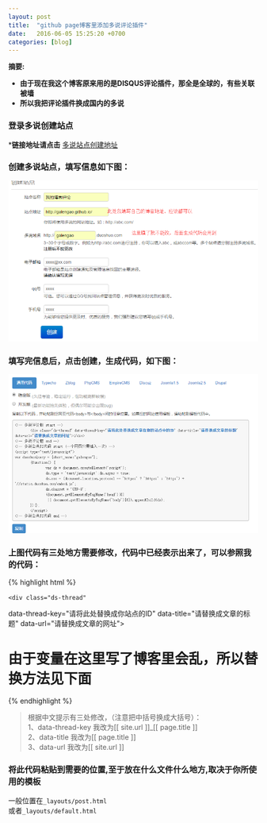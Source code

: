 ```yaml
---
layout: post
title:  "github page博客里添加多说评论插件"
date:   2016-06-05 15:25:20 +0700
categories: [blog]
---
```


**摘要:**  

* **由于现在我这个博客原来用的是DISQUS评论插件，那全是全球的，有些关联被墙**
* **所以我把评论插件换成国内的多说**



### 登录多说创建站点 

***链接地址请点击** [多说站点创建地址](http://duoshuo.com/create-site/)  

### 创建多说站点，填写信息如下图：    

![duoshuo](/static/img/myimg/duoshuo1.png)

### 填写完信息后，点击创建，生成代码，如下图：   

![duoshuo](/static/img/myimg/duoshuo2.png)  

### 上图代码有三处地方需要修改，代码中已经表示出来了，可以参照我的代码： 
  
{% highlight html %} 
<!-- 多说评论框 start -->
	<div class="ds-thread"
  data-thread-key="请将此处替换成你站点的ID" data-title="请替换成文章的标题" data-url="请替换成文章的网址"></div>
# 由于变量在这里写了博客里会乱，所以替换方法见下面
<!-- 多说评论框 end -->
<!-- 多说公共JS代码 start (一个网页只需插入一次) -->
<script type="text/javascript">
var duoshuoQuery = {short_name:"galengao"};
	(function() {
		var ds = document.createElement('script');
		ds.type = 'text/javascript';ds.async = true;
		ds.src = (document.location.protocol == 'https:' ? 'https:' : 'http:') + '//static.duoshuo.com/embed.js';
		ds.charset = 'UTF-8';
		(document.getElementsByTagName('head')[0]
		 || document.getElementsByTagName('body')[0]).appendChild(ds);
	})();
	</script>
<!-- 多说公共JS代码 end -->
{% endhighlight %}

> 根据中文提示有三处修改，（注意把中括号换成大括号）：   
> 1、data-thread-key 我改为[[ site.url ]]_[[ page.title ]]   
> 2、data-title 我改为[[ page.title ]]   
> 3、data-url 我改为[[ site.url ]]  

### 将此代码粘贴到需要的位置,至于放在什么文件什么地方,取决于你所使用的模板  

一般位置在`_layouts/post.html`    
或者`_layouts/default.html`  
